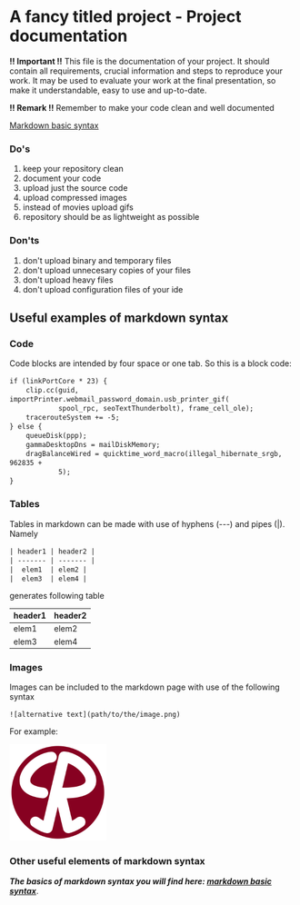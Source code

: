 # A fancy titled project - Project documentation

__:bangbang: Important :bangbang:__  This file is the documentation of your project. It should contain all requirements, crucial information and steps to reproduce your work. It may be used to evaluate your work at the final presentation, so make it understandable, easy to use and up-to-date.

__:bangbang: Remark :bangbang:__  Remember to make your code clean and well documented

[Markdown basic syntax](https://www.markdownguide.org/basic-syntax/)

### Do's

1. keep your repository clean
2. document your code 
3. upload just the source code
4. upload compressed images
5. instead of movies upload gifs
6. repository should be as lightweight as possible

### Don'ts

1. don't upload binary and temporary files
2. don't upload unnecesary copies of your files
3. don't upload heavy files
4. don't upload configuration files of your ide



## Useful examples of markdown syntax

### Code

Code blocks are intended by four space or one tab. So this is a block code:

    if (linkPortCore * 23) {
        clip.cc(guid, importPrinter.webmail_password_domain.usb_printer_gif(
                spool_rpc, seoTextThunderbolt), frame_cell_ole);
        tracerouteSystem += -5;
    } else {
        queueDisk(ppp);
        gammaDesktopDns = mailDiskMemory;
        dragBalanceWired = quicktime_word_macro(illegal_hibernate_srgb, 962835 +
                5);
    }
    

### Tables

Tables in markdown can be made with use of hyphens (---) and pipes (|). Namely

    | header1 | header2 |
    | ------- | ------- |
    |  elem1  | elem2 |
    |  elem3  | elem4 |

generates following table 

| header1 | header2 |
| ------- | ------- |
|  elem1  | elem2 |
|  elem3  | elem4 |

### Images
Images can be included to the markdown page with use of the following syntax 
    
    ![alternative text](path/to/the/image.png)

For example:

![cyrobek](images/CyRobek.png "load image to markdown file")

### Other useful elements of markdown syntax

___The basics of markdown syntax you will find here: [markdown basic syntax](https://www.markdownguide.org/basic-syntax/)___.